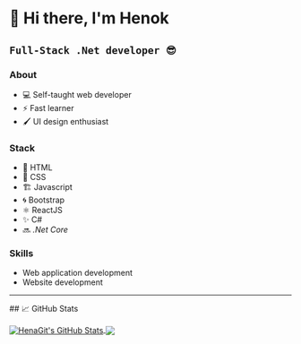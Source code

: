 # 👋  Hi there, I'm Henok

**`Full-Stack .Net developer 😎`**
----------
### About
-   💻  Self-taught web developer 
-   ⚡  Fast learner
-   🖌️  UI design enthusiast 
### Stack
-   📑  HTML
-   🎨  CSS
-    🏗 Javascript 
-   🌀  Bootstrap 
-   ⚛  ReactJS 
-    ✨ C# 
-   🔜  *.Net Core*
### Skills
-  Web application development 
-  Website development
<hr/>
## &#x1f4c8; GitHub Stats

<p><a href="https://github.com/HenaGit/HenaGit">
  <img align="center" src="https://github-readme-stats.vercel.app/api?username=HenaGit&show_icons=true&line_height=27&count_private=true&title_color=ffffff&text_color=c9cacc&icon_color=2bbc8a&bg_color=1d1f21" alt="HenaGit's GitHub Stats" />
</a>
<a href="https://github.com/HenaGit/HenaGit">
  <img align="center" src="https://github-readme-stats.vercel.app/api/top-langs/?username=HenaGit&hide=java,tex&title_color=ffffff&text_color=c9cacc&icon_color=2bbc8a&bg_color=1d1f21&langs_count=5" />
</a>

</p>
